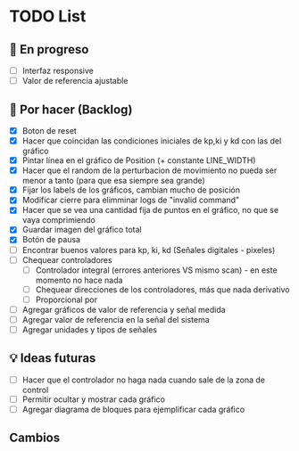 # TODO List

## 🔧 En progreso

- [ ] Interfaz responsive
- [ ] Valor de referencia ajustable

## 📌 Por hacer (Backlog)

- [X] Boton de reset
- [X] Hacer que coincidan las condiciones iniciales de kp,ki y kd con las del gráfico
- [X] Pintar línea en el gráfico de Position (+ constante LINE_WIDTH)
- [X] Hacer que el random de la perturbacion de movimiento no pueda ser menor a tanto (para que esa siempre sea grande)
- [X] Fijar los labels de los gráficos, cambian mucho de posición
- [X] Modificar cierre para elimminar logs de "invalid command"
- [X] Hacer que se vea una cantidad fija de puntos en el gráfico, no que se vaya comprimiendo
- [X] Guardar imagen del gráfico total
- [X] Botón de pausa
- [ ] Encontrar buenos valores para kp, ki, kd (Señales digitales - pixeles)
- [ ] Chequear controladores 
  - [ ] Controlador integral (errores anteriores VS mismo scan) - en este momento no hace nada
  - [ ] Chequear direcciones de los controladores, más que nada derivativo
  - [ ] Proporcional por 
- [ ] Agregar gráficos de valor de referencia y señal medida
- [ ] Agregar valor de referencia en la señal del sistema
- [ ] Agregar unidades y tipos de señales

## 💡 Ideas futuras

- [ ] Hacer que el controlador no haga nada cuando sale de la zona de control
- [ ] Permitir ocultar y mostrar cada gráfico
- [ ] Agregar diagrama de bloques para ejemplificar cada gráfico

## Cambios

